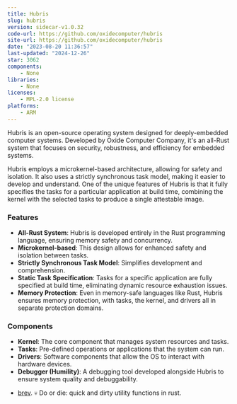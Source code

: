 ```yaml
---
title: Hubris
slug: hubris
version: sidecar-v1.0.32
code-url: https://github.com/oxidecomputer/hubris
site-url: https://github.com/oxidecomputer/hubris
date: "2023-08-20 11:36:57"
last-updated: "2024-12-26"
star: 3062
components:
    - None
libraries:
    - None
licenses:
    - MPL-2.0 license
platforms:
    - ARM
---
```

Hubris is an open-source operating system designed for deeply-embedded computer systems. Developed by Oxide Computer Company, it's an all-Rust system that focuses on security, robustness, and efficiency for embedded systems.

<!--more-->

Hubris employs a microkernel-based architecture, allowing for safety and isolation. It also uses a strictly synchronous task model, making it easier to develop and understand. One of the unique features of Hubris is that it fully specifies the tasks for a particular application at build time, combining the kernel with the selected tasks to produce a single attestable image.

### Features

- **All-Rust System**: Hubris is developed entirely in the Rust programming language, ensuring memory safety and concurrency.
- **Microkernel-based**: This design allows for enhanced safety and isolation between tasks.
- **Strictly Synchronous Task Model**: Simplifies development and comprehension.
- **Static Task Specification**: Tasks for a specific application are fully specified at build time, eliminating dynamic resource exhaustion issues.
- **Memory Protection**: Even in memory-safe languages like Rust, Hubris ensures memory protection, with tasks, the kernel, and drivers all in separate protection domains.

### Components

- **Kernel**: The core component that manages system resources and tasks.
- **Tasks**: Pre-defined operations or applications that the system can run.
- **Drivers**: Software components that allow the OS to interact with hardware devices.
- **Debugger (Humility)**: A debugging tool developed alongside Hubris to ensure system quality and debuggability.

<!--github-projects-->
- [brev](https://github.com/casey/brev). 💀 Do or die: quick and dirty utility functions in rust.